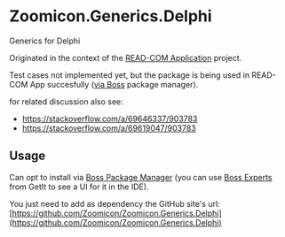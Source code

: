# Zoomicon.Generics.Delphi
Generics for Delphi

Originated in the context of the [READ-COM Application](https://github.com/Zoomicon/READCOM_App) project.

Test cases not implemented yet, but the package is being used in READ-COM App succesfully ([via Boss](https://github.com/Zoomicon/READCOM_App/wiki/Source-code#boss-packages) package manager).

for related discussion also see:
* https://stackoverflow.com/a/69646337/903783
* https://stackoverflow.com/a/69619047/903783

## Usage
Can opt to install via [Boss Package Manager](https://github.com/HashLoad/boss/releases/latest) (you can use [Boss Experts](https://getitnow.embarcadero.com/boss-experts/) from GetIt to see a UI for it in the IDE).

You just need to add as dependency the GitHub site's url: [https://github.com/Zoomicon/Zoomicon.Generics.Delphi](https://github.com/Zoomicon/Zoomicon.Generics.Delphi)

